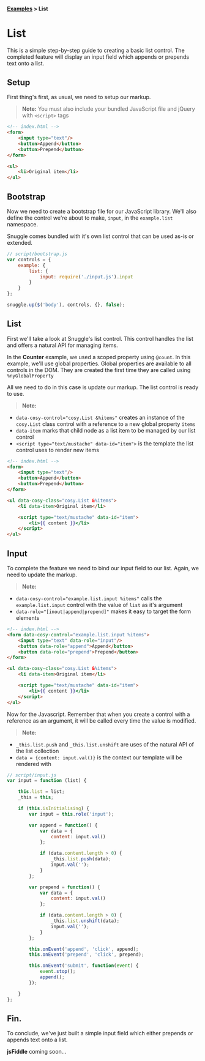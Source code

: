 #### [Examples][examples] > List ####



# List #

This is a simple step-by-step guide to creating a basic list control.
The completed feature will display an input field which appends or prepends text onto a list.



## Setup ##

First thing's first, as usual, we need to setup our markup.

 > **Note:** You must also include your bundled JavaScript file and jQuery with `<script>` tags

```html
<!-- index.html -->
<form>
    <input type="text"/>
    <button>Append</button>
    <button>Prepend</button>
</form>

<ul>
    <li>Original item</li>
</ul>
```



## Bootstrap ##

Now we need to create a bootstrap file for our JavaScript library.
We'll also define the control we're about to make, `input`, in the `example.list` namespace.

Snuggle comes bundled with it's own list control that can be used as-is or extended.

```js
// script/bootstrap.js
var controls = {
    example: {
        list: {
            input: require('./input.js').input
        }
    }
};

snuggle.up($('body'), controls, {}, false);
```



## List ##

First we'll take a look at Snuggle's list control. This control handles the list and offers a natural API for managing items.

In the **Counter** example, we used a scoped property using `@count`. In this example, we'll use global properties.
Global properties are available to all controls in the DOM.
They are created the first time they are called using `%nyGlobalProperty`

All we need to do in this case is update our markup. The list control is ready to use.
> **Note:**
 - `data-cosy-control="cosy.List &%items"` creates an instance of the `cosy.List` class control with a reference to a new global property `items`
 - `data-item` marks that child node as a list item to be managed by our list control
 - `<script type="text/mustache" data-id="item">` is the template the list control uses to render new items

```html
<!-- index.html -->
<form>
    <input type="text"/>
    <button>Append</button>
    <button>Prepend</button>
</form>

<ul data-cosy-class="cosy.List &%items">
    <li data-item>Original item</li>

    <script type="text/mustache" data-id="item">
        <li>{{ content }}</li>
    </script>
</ul>
```


## Input ##

To complete the feature we need to bind our input field to our list. Again, we need to update the markup.

> **Note:**
 - `data-cosy-control="example.list.input %items"` calls the `example.list.input` control with the value of `list` as it's argument
 - `data-role="[inout|append|prepend]"` makes it easy to target the form elements

```html
<!-- index.html -->
<form data-cosy-control="example.list.input %items">
    <input type="text" data-role="input"/>
    <button data-role="append">Append</button>
    <button data-role="prepend">Prepend</button>
</form>

<ul data-cosy-class="cosy.List &%items">
    <li data-item>Original item</li>

    <script type="text/mustache" data-id="item">
        <li>{{ content }}</li>
    </script>
</ul>
```

Now for the Javascript.
Remember that when you create a control with a reference as an argument, it will be called every time the value is modified.

> **Note:**
 - `_this.list.push` and `_this.list.unshift` are uses of the natural API of the list collection
 - `data = {content: input.val()}` is the context our template will be rendered with

```js
// script/input.js
var input = function (list) {

    this.list = list;
    _this = this;

    if (this.isInitialising) {
        var input = this.role('input');

        var append = function() {
            var data = {
                content: input.val()
            };

            if (data.content.length > 0) {
                _this.list.push(data);
                input.val('');
            }
        };

        var prepend = function() {
            var data = {
                content: input.val()
            };

            if (data.content.length > 0) {
                _this.list.unshift(data);
                input.val('');
            }
        };

        this.onEvent('append', 'click', append);
        this.onEvent('prepend', 'click', prepend);

        this.onEvent('submit', function(event) {
            event.stop();
            append();
        });

    }
};
```



## Fin. ##

To conclude, we've just built a simple input field which either prepends or appends text onto a list.

**jsFiddle** coming soon...


<!-- Meta -->
[examples]: https://github.com/BraveNewTalent/cosy-js/tree/master/example
